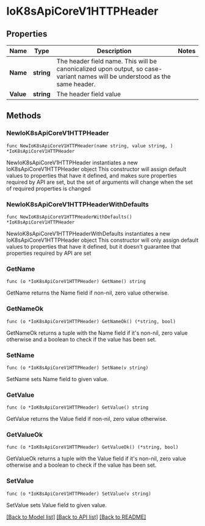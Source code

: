 # IoK8sApiCoreV1HTTPHeader

## Properties

Name | Type | Description | Notes
------------ | ------------- | ------------- | -------------
**Name** | **string** | The header field name. This will be canonicalized upon output, so case-variant names will be understood as the same header. | 
**Value** | **string** | The header field value | 

## Methods

### NewIoK8sApiCoreV1HTTPHeader

`func NewIoK8sApiCoreV1HTTPHeader(name string, value string, ) *IoK8sApiCoreV1HTTPHeader`

NewIoK8sApiCoreV1HTTPHeader instantiates a new IoK8sApiCoreV1HTTPHeader object
This constructor will assign default values to properties that have it defined,
and makes sure properties required by API are set, but the set of arguments
will change when the set of required properties is changed

### NewIoK8sApiCoreV1HTTPHeaderWithDefaults

`func NewIoK8sApiCoreV1HTTPHeaderWithDefaults() *IoK8sApiCoreV1HTTPHeader`

NewIoK8sApiCoreV1HTTPHeaderWithDefaults instantiates a new IoK8sApiCoreV1HTTPHeader object
This constructor will only assign default values to properties that have it defined,
but it doesn't guarantee that properties required by API are set

### GetName

`func (o *IoK8sApiCoreV1HTTPHeader) GetName() string`

GetName returns the Name field if non-nil, zero value otherwise.

### GetNameOk

`func (o *IoK8sApiCoreV1HTTPHeader) GetNameOk() (*string, bool)`

GetNameOk returns a tuple with the Name field if it's non-nil, zero value otherwise
and a boolean to check if the value has been set.

### SetName

`func (o *IoK8sApiCoreV1HTTPHeader) SetName(v string)`

SetName sets Name field to given value.


### GetValue

`func (o *IoK8sApiCoreV1HTTPHeader) GetValue() string`

GetValue returns the Value field if non-nil, zero value otherwise.

### GetValueOk

`func (o *IoK8sApiCoreV1HTTPHeader) GetValueOk() (*string, bool)`

GetValueOk returns a tuple with the Value field if it's non-nil, zero value otherwise
and a boolean to check if the value has been set.

### SetValue

`func (o *IoK8sApiCoreV1HTTPHeader) SetValue(v string)`

SetValue sets Value field to given value.



[[Back to Model list]](../README.md#documentation-for-models) [[Back to API list]](../README.md#documentation-for-api-endpoints) [[Back to README]](../README.md)


